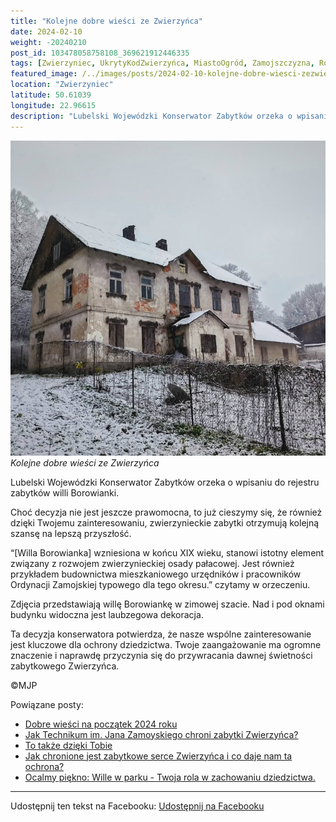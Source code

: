 ```yaml
---
title: "Kolejne dobre wieści ze Zwierzyńca"
date: 2024-02-10
weight: -20240210
post_id: 103478058758108_369621912446335
tags: [Zwierzyniec, UkrytyKodZwierzyńca, MiastoOgród, Zamojszczyzna, Roztocze, Lubelskie, villarestituta, turystyka, dziedzictwo, zabytki, krajobrazy, TajemnicePrzeszłości, PodróżeWczasie, MagiczneMiejsce]
featured_image: /../images/posts/2024-02-10-kolejne-dobre-wiesci-zezwierzynca.jpg
location: "Zwierzyniec"
latitude: 50.61039
longitude: 22.96615
description: "Lubelski Wojewódzki Konserwator Zabytków orzeka o wpisaniu do rejestru zabytków willi Borowianki...."
---
```


![Kolejne dobre wieści ze Zwierzyńca](/images/posts/2024-02-10-kolejne-dobre-wiesci-zezwierzynca.jpg)
*Kolejne dobre wieści ze Zwierzyńca*

Lubelski Wojewódzki Konserwator Zabytków orzeka o wpisaniu do rejestru zabytków willi Borowianki.

Choć decyzja nie jest jeszcze prawomocna, to już cieszymy się, że również dzięki Twojemu zainteresowaniu, zwierzynieckie zabytki otrzymują kolejną szansę na lepszą przyszłość.

“[Willa Borowianka] wzniesiona w końcu XIX wieku, stanowi istotny element związany z rozwojem zwierzynieckiej osady pałacowej. Jest również przykładem budownictwa mieszkaniowego urzędników i pracowników Ordynacji Zamojskiej typowego dla tego okresu.” czytamy w orzeczeniu.

Zdjęcia przedstawiają willę Borowiankę w zimowej szacie. Nad i pod oknami budynku widoczna jest laubzegowa dekoracja.

Ta decyzja konserwatora potwierdza, że nasze wspólne zainteresowanie jest kluczowe dla ochrony dziedzictwa. Twoje zaangażowanie ma ogromne znaczenie i naprawdę przyczynia się do przywracania dawnej świetności zabytkowego Zwierzyńca.



©MJP

Powiązane posty:
- [Dobre wieści na początek 2024 roku](/posts/Dobre-wiesci-na-poczatek-2024-roku)
- [Jak Technikum im. Jana Zamoyskiego chroni zabytki Zwierzyńca?](/posts/Jak-Technikum-im-Jana-Zamoyskiego-chroni-zabytki-Zwierzynca)
- [To także dzięki Tobie](/posts/To-takze-dzieki-Tobie)
- [Jak chronione jest zabytkowe serce Zwierzyńca i co daje nam ta ochrona?](/posts/Jak-chronione-jest-zabytkowe-serce-Zwierzynca-i-co-daje-nam)
- [Ocalmy piękno: Wille w parku - Twoja rola w zachowaniu dziedzictwa.](/posts/Ocalmy-piekno-Wille-w-parku-Twoja-rola-w-zachowaniu)


---

Udostępnij ten tekst na Facebooku:
[Udostępnij na Facebooku](https://www.facebook.com/sharer/sharer.php?u=https://stowarzyszeniewachniewskiej.pl/posts/Kolejne-dobre-wiesci-ze-Zwierzynca)

<script type="application/ld+json">
{
  "@context": "https://schema.org",
  "@type": "BlogPosting",
  "headline": "Kolejne dobre wieści ze Zwierzyńca",
  "datePublished": "2024-02-10",
  "dateModified": "2024-02-10",
  "author": {
    "@type": "Person",
    "name": "Michał Jan Patyk"
  },
  "publisher": {
    "@type": "Organization",
    "name": "Stowarzyszenie im. Aleksandry Wachniewskiej",
    "logo": {
      "@type": "ImageObject",
      "url": "https://stowarzyszeniewachniewskiej.pl/images/logo/logo.svg"
    }
  },
  "mainEntityOfPage": {
    "@type": "WebPage",
    "@id": "https://stowarzyszeniewachniewskiej.pl/posts/Kolejne-dobre-wiesci-ze-Zwierzynca"
  },
  "image": {
    "@type": "ImageObject",
    "url": "https://stowarzyszeniewachniewskiej.pl/images/posts/2024-02-10-kolejne-dobre-wiesci-zezwierzynca.jpg"
  },
  "articleSection": "Dziedzictwo Kulturowe i Zabytki",
  "keywords": "Zwierzyniec, UkrytyKodZwierzyńca, MiastoOgród, Zamojszczyzna, Roztocze, Lubelskie, villarestituta, turystyka, dziedzictwo, zabytki, krajobrazy, TajemnicePrzeszłości, PodróżeWczasie, MagiczneMiejsce",
  "wordCount": 113,
  "articleBody": "Lubelski Wojewódzki Konserwator Zabytków orzeka o wpisaniu do rejestru zabytków willi Borowianki.\n\nChoć decyzja nie jest jeszcze prawomocna, to już cieszymy się, że również dzięki Twojemu zainteresowaniu, zwierzynieckie zabytki otrzymują kolejną szansę na lepszą przyszłość. \n\n“[Willa Borowianka] wzniesiona w końcu XIX wieku, stanowi istotny element związany z rozwojem zwierzynieckiej osady pałacowej. Jest również przykładem budownictwa mieszkaniowego urzędników i pracowników Ordynacji Zamojskiej typowego dla tego okresu.” czytamy w orzeczeniu.\n\nZdjęcia przedstawiają willę Borowiankę w zimowej szacie. Nad i pod oknami budynku widoczna jest laubzegowa dekoracja. \n\nTa decyzja konserwatora potwierdza, że nasze wspólne zainteresowanie jest kluczowe dla ochrony dziedzictwa. Twoje zaangażowanie ma ogromne znaczenie i naprawdę przyczynia się do przywracania dawnej świetności zabytkowego Zwierzyńca.\n\n             \n\n©MJP",
  "description": "Odkryj piękno Zwierzyńca i jego zabytki.",
  "copyrightHolder": {
    "@type": "Person",
    "name": "Michał Jan Patyk"
  }
}
</script>
<script type="application/ld+json">
{
  "@context": "https://schema.org",
  "@type": "BreadcrumbList",
  "itemListElement": [
    {
      "@type": "ListItem",
      "position": 1,
      "name": "Home",
      "item": "https://stowarzyszeniewachniewskiej.pl"
    },
    {
      "@type": "ListItem",
      "position": 2,
      "name": "posts",
      "item": "https://stowarzyszeniewachniewskiej.pl/posts"
    },
    {
      "@type": "ListItem",
      "position": 3,
      "name": "Kolejne dobre wieści ze Zwierzyńca",
      "item": "https://stowarzyszeniewachniewskiej.pl/posts/Kolejne-dobre-wiesci-ze-Zwierzynca"
    }
  ]
}
</script>
